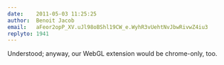 ```yaml
---
date:    2011-05-03 11:25:25
author:  Benoit Jacob
email:   aFeor2opP_XV.uJl98oBShl19CW_e.WyhR3vUehtNvJbwRivwZ4iu3
replyto: 1941
---
```


Understood; anyway, our WebGL extension would be chrome-only, too.

